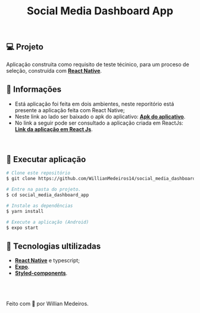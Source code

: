
<h1 align="center">
  Social Media Dashboard App
</h1>

<br>


## 💻 Projeto

Aplicação construita como requisito de teste técinico, para um proceso de seleção, construída com **[React Native](https://reactnative.dev/)**.
<br>

## 🚀 Informações 
 - Está aplicação foi feita em dois ambientes, neste reporitório está presente a aplicação feita com React Native;
 - Neste link ao lado ser baixado o apk do aplicativo: **[Apk do aplicativo](https://github.com/WillianMedeiros14/social_media_deshboard)**.
 - No link a seguir pode ser consultado a aplicação criada em ReactJs: **[Link da aplicação em React Js](https://github.com/WillianMedeiros14/social_media_deshboard)**.
 
<br>

## 🎲 Executar aplicação
```bash
# Clone este repositório
$ git clone https://github.com/WillianMedeiros14/social_media_dashboard_app.git

# Entre na pasta do projeto.
$ cd social_media_dashboard_app

# Instale as dependências
$ yarn install

# Execute a aplicação (Android)
$ expo start

```

## 🚀 Tecnologias ultilizadas

- **[React Native](https://reactnative.dev/)** e typescript;
- **[Expo](https://docs.expo.dev/)**.
- **[Styled-components](https://styled-components.com/docs)**.


<br><br><br>
Feito com 🧡 por Willian Medeiros.